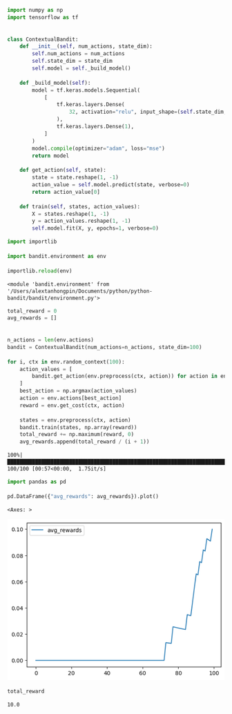 ```python
import numpy as np
import tensorflow as tf


class ContextualBandit:
    def __init__(self, num_actions, state_dim):
        self.num_actions = num_actions
        self.state_dim = state_dim
        self.model = self._build_model()

    def _build_model(self):
        model = tf.keras.models.Sequential(
            [
                tf.keras.layers.Dense(
                    32, activation="relu", input_shape=(self.state_dim,)
                ),
                tf.keras.layers.Dense(1),
            ]
        )
        model.compile(optimizer="adam", loss="mse")
        return model

    def get_action(self, state):
        state = state.reshape(1, -1)
        action_value = self.model.predict(state, verbose=0)
        return action_value[0]

    def train(self, states, action_values):
        X = states.reshape(1, -1)
        y = action_values.reshape(1, -1)
        self.model.fit(X, y, epochs=1, verbose=0)
```


```python
import importlib

import bandit.environment as env

importlib.reload(env)
```




    <module 'bandit.environment' from '/Users/alextanhongpin/Documents/python/python-bandit/bandit/environment.py'>




```python
total_reward = 0
avg_rewards = []


n_actions = len(env.actions)
bandit = ContextualBandit(num_actions=n_actions, state_dim=100)

for i, ctx in env.random_context(100):
    action_values = [
        bandit.get_action(env.preprocess(ctx, action)) for action in env.actions
    ]
    best_action = np.argmax(action_values)
    action = env.actions[best_action]
    reward = env.get_cost(ctx, action)

    states = env.preprocess(ctx, action)
    bandit.train(states, np.array(reward))
    total_reward += np.maximum(reward, 0)
    avg_rewards.append(total_reward / (i + 1))
```

    100%|████████████████████████████████████████████████████████████████████████████████████████████████████████████████| 100/100 [00:57<00:00,  1.75it/s]



```python
import pandas as pd

pd.DataFrame({"avg_rewards": avg_rewards}).plot()
```




    <Axes: >




    
![png](11-tensorflow_files/11-tensorflow_3_1.png)
    



```python
total_reward
```




    10.0




```python

```
